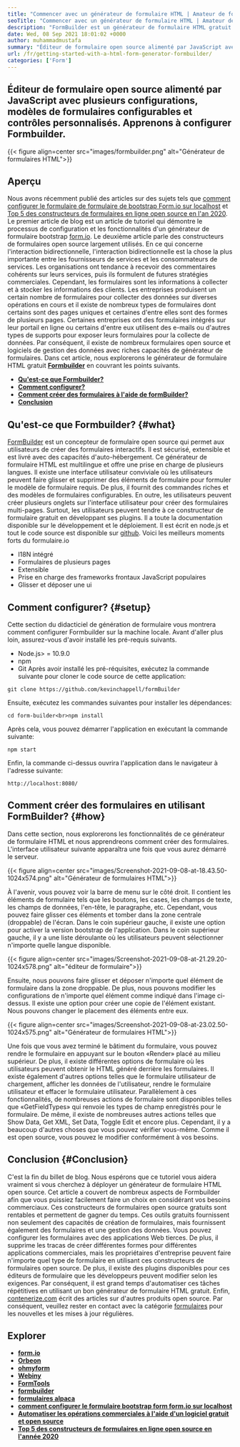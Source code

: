 ```yaml
---
title: "Commencer avec un générateur de formulaire HTML | Amateur de formulaire" 
seoTitle: "Commencer avec un générateur de formulaire HTML | Amateur de formulaire" 
description: "FormBuilder est un générateur de formulaire HTML gratuit et multilingue avec interface utilisateur DRAG & DROP. Suivez ce tutoriel pour apprendre à le configurer sur localhost." 
date: Wed, 08 Sep 2021 18:01:02 +0000
author: muhammadmustafa
summary: "Éditeur de formulaire open source alimenté par JavaScript avec plusieurs configurations, modèles de formulaires configurables et contrôles personnalisés. Apprenons à configurer Formbuilder." 
url: /fr/getting-started-with-a-html-form-generator-formbuilder/
categories: ['Form']
---
```


## Éditeur de formulaire open source alimenté par JavaScript avec plusieurs configurations, modèles de formulaires configurables et contrôles personnalisés. Apprenons à configurer Formbuilder.

{{< figure align=center src="images/formbuilder.png" alt="Générateur de formulaires HTML">}}


## **Aperçu** 
Nous avons récemment publié des articles sur des sujets tels que [comment configurer le formulaire de formulaire de bootstrap Form.io sur localhost][1] et [Top 5 des constructeurs de formulaires en ligne open source en l'an 2020][2]. Le premier article de blog est un article de tutoriel qui démontre le processus de configuration et les fonctionnalités d'un générateur de formulaire bootstrap [form.io][3]. Le deuxième article parle des constructeurs de formulaires open source largement utilisés. En ce qui concerne l'interaction bidirectionnelle, l'interaction bidirectionnelle est la chose la plus importante entre les fournisseurs de services et les consommateurs de services. Les organisations ont tendance à recevoir des commentaires cohérents sur leurs services, puis ils formulent de futures stratégies commerciales. Cependant, les formulaires sont les informations à collecter et à stocker les informations des clients. Les entreprises produisent un certain nombre de formulaires pour collecter des données sur diverses opérations en cours et il existe de nombreux types de formulaires dont certains sont des pages uniques et certaines d'entre elles sont des formes de plusieurs pages. Certaines entreprises ont des formulaires intégrés sur leur portail en ligne ou certains d'entre eux utilisent des e-mails ou d'autres types de supports pour exposer leurs formulaires pour la collecte de données.
Par conséquent, il existe de nombreux formulaires open source et logiciels de gestion des données avec riches capacités de générateur de formulaires. Dans cet article, nous explorerons le générateur de formulaire HTML gratuit **[Formbuilder][4]** en couvrant les points suivants.
  * **[Qu'est-ce que Formbuilder?][5]** 
  * [ **Comment configurer?** ][6]
  * [ **Comment créer des formulaires à l'aide de formBuilder?** ][7]
  * **[Conclusion][8]** 

## Qu'est-ce que Formbuilder? {#what}

[FormBuilder][4] est un concepteur de formulaire open source qui permet aux utilisateurs de créer des formulaires interactifs. Il est sécurisé, extensible et est livré avec des capacités d'auto-hébergement. Ce générateur de formulaire HTML est multilingue et offre une prise en charge de plusieurs langues. Il existe une interface utilisateur conviviale où les utilisateurs peuvent faire glisser et supprimer des éléments de formulaire pour formuler le modèle de formulaire requis. De plus, il fournit des commandes riches et des modèles de formulaires configurables. En outre, les utilisateurs peuvent créer plusieurs onglets sur l'interface utilisateur pour créer des formulaires multi-pages. Surtout, les utilisateurs peuvent tendre à ce constructeur de formulaire gratuit en développant ses plugins. Il a toute la documentation disponible sur le développement et le déploiement. Il est écrit en node.js et tout le code source est disponible sur [github][9].
Voici les meilleurs moments forts du formulaire.io
  * I18N intégré
  * Formulaires de plusieurs pages
  * Extensible
  * Prise en charge des frameworks frontaux JavaScript populaires
  * Glisser et déposer une ui

## Comment configurer? {#setup}

Cette section du didacticiel de génération de formulaire vous montrera comment configurer Formbuilder sur la machine locale.
Avant d'aller plus loin, assurez-vous d'avoir installé les pré-requis suivants.
  * Node.js> = 10.9.0
  * npm
  * Git
Après avoir installé les pré-réquisites, exécutez la commande suivante pour cloner le code source de cette application:
```
git clone https://github.com/kevinchappell/formBuilder
```
Ensuite, exécutez les commandes suivantes pour installer les dépendances:
```
cd form-builder<br>npm install 
```
Après cela, vous pouvez démarrer l'application en exécutant la commande suivante:
```
npm start
```
Enfin, la commande ci-dessus ouvrira l'application dans le navigateur à l'adresse suivante:
```
http://localhost:8080/
```

## Comment créer des formulaires en utilisant FormBuilder? {#how}

Dans cette section, nous explorerons les fonctionnalités de ce générateur de formulaire HTML et nous apprendreons comment créer des formulaires.
L'interface utilisateur suivante apparaîtra une fois que vous aurez démarré le serveur.

{{< figure align=center src="images/Screenshot-2021-09-08-at-18.43.50-1024x574.png" alt="Générateur de formulaires HTML">}}

À l'avenir, vous pouvez voir la barre de menu sur le côté droit. Il contient les éléments de formulaire tels que les boutons, les cases, les champs de texte, les champs de données, l'en-tête, le paragraphe, etc. Cependant, vous pouvez faire glisser ces éléments et tomber dans la zone centrale (droppable) de l'écran. Dans le coin supérieur gauche, il existe une option pour activer la version bootstrap de l'application. Dans le coin supérieur gauche, il y a une liste déroulante où les utilisateurs peuvent sélectionner n'importe quelle langue disponible.

{{< figure align=center src="images/Screenshot-2021-09-08-at-21.29.20-1024x578.png" alt="éditeur de formulaire">}}

Ensuite, nous pouvons faire glisser et déposer n'importe quel élément de formulaire dans la zone droppable. De plus, nous pouvons modifier les configurations de n'importe quel élément comme indiqué dans l'image ci-dessus. Il existe une option pour créer une copie de l'élément existant. Nous pouvons changer le placement des éléments entre eux.

{{< figure align=center src="images/Screenshot-2021-09-08-at-23.02.50-1024x575.png" alt="Générateur de formulaires HTML">}}

Une fois que vous avez terminé le bâtiment du formulaire, vous pouvez rendre le formulaire en appuyant sur le bouton «Render» placé au milieu supérieur. De plus, il existe différentes options de formulaire où les utilisateurs peuvent obtenir le HTML généré derrière les formulaires. Il existe également d'autres options telles que le formulaire utilisateur de chargement, afficher les données de l'utilisateur, rendre le formulaire utilisateur et effacer le formulaire utilisateur. Parallèlement à ces fonctionnalités, de nombreuses actions de formulaire sont disponibles telles que «GetFieldTypes» qui renvoie les types de champ enregistrés pour le formulaire. De même, il existe de nombreuses autres actions telles que Show Data, Get XML, Set Data, Toggle Edit et encore plus. Cependant, il y a beaucoup d'autres choses que vous pouvez vérifier vous-même. Comme il est open source, vous pouvez le modifier conformément à vos besoins.

## Conclusion {#Conclusion}

C'est la fin du billet de blog. Nous espérons que ce tutoriel vous aidera vraiment si vous cherchez à déployer un générateur de formulaire HTML open source. Cet article a couvert de nombreux aspects de Formbuilder afin que vous puissiez facilement faire un choix en considérant vos besoins commerciaux. Ces constructeurs de formulaires open source gratuits sont rentables et permettent de gagner du temps. Ces outils gratuits fournissent non seulement des capacités de création de formulaires, mais fournissent également des formulaires et une gestion des données. Vous pouvez configurer les formulaires avec des applications Web tierces. De plus, il supprime les tracas de créer différentes formes pour différentes applications commerciales, mais les propriétaires d'entreprise peuvent faire n'importe quel type de formulaire en utilisant ces constructeurs de formulaires open source. De plus, il existe des plugins disponibles pour ces éditeurs de formulaire que les développeurs peuvent modifier selon les exigences. Par conséquent, il est grand temps d'automatiser ces tâches répétitives en utilisant un bon générateur de formulaire HTML gratuit.
Enfin, [contenerize.com][10] écrit des articles sur d'autres produits open source. Par conséquent, veuillez rester en contact avec la catégorie [formulaires][11] pour les nouvelles et les mises à jour régulières.

## Explorer
  * **[form.io][3]** 
  * **[Orbeon][12]** 
  * **[ohmyform][13]** 
  * **[Webiny][14]** 
  * **[FormTools][15]** 
  * **[formbuilder][4]** 
  * **[formulaires alpaca][16]** 
  * [ **comment configurer le formulaire bootstrap form form.io sur localhost** ][1]
  * [ **Automatiser les opérations commerciales à l'aide d'un logiciel gratuit et open source** ][17]
  * [ **Top 5 des constructeurs de formulaires en ligne open source en l'année 2020** ][2]



[1]: https://blog.containerize.com/form/how-to-setup-bootstrap-form-creator-formio-on-localhost/
[2]: https://blog.containerize.com/form/top-5-open-source-online-form-builders-in-year-2020/
[3]: https://products.containerize.com/form/formio/
[4]: https://products.containerize.com/form/formbuilder/
[5]: #what
[6]: #setup
[7]: #how
[8]: #Conclusion
[9]: https://github.com/kevinchappell/formBuilder
[10]: https://www.containerize.com/
[11]: https://products.containerize.com/healthcare-technologies/
[12]: https://products.containerize.com/form/orbeon/
[13]: https://products.containerize.com/form/ohmyform/
[14]: https://products.containerize.com/form/webiny/
[15]: https://products.containerize.com/form/formtools/
[16]: https://products.containerize.com/form/alpaca/
[17]: https://blog.containerize.com/blogging/automate-business-operations-using-open-source-software/
